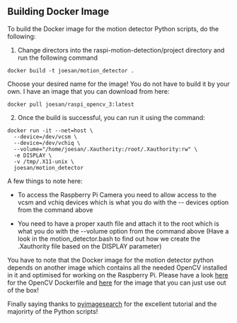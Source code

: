 ## Building Docker Image

To build the Docker image for the motion detector Python scripts, do the following:

1. Change directors into the raspi-motion-detection/project directory and run the following command

  ```
  docker build -t joesan/motion_detector .
  ```
  
  Choose your desired name for the image! You do not have to build it by your own. I have an image that you can download from here: 
  
   ```
  docker pull joesan/raspi_opencv_3:latest
   ```
  
2. Once the build is successful, you can run it using the command:

  ```
  docker run -it --net=host \
    --device=/dev/vcsm \
    --device=/dev/vchiq \
    --volume="/home/joesan/.Xauthority:/root/.Xauthority:rw" \
    -e DISPLAY \
    -v /tmp/.X11-unix \
    joesan/motion_detector
  ``` 
  
  A few things to note here:
  
  * To access the Raspberry Pi Camera you need to allow access to the vcsm and vchiq devices which is what you do with the --     devices option from the command above
  
  * You need to have a proper xauth file and attach it to the root which is what you do with the --volume option
    from the command above (Have a look in the motion_detector.bash to find out how we create the .Xauthority file based on       the DISPLAY parameter)    
  
You have to note that the Docker image for the motion detector python depends on another image which
contains all the needed OpenCV installed in it and optimised for working on the Raspberry Pi. Please have
a look [here](https://github.com/joesan/raspi-motion-detection/tree/master/infrastructure) for the OpenCV Dockerfile 
and [here](https://hub.docker.com/r/joesan/raspi_opencv_3/) for the image that you can just use out of the box!

Finally saying thanks to [pyimagesearch](https://www.pyimagesearch.com) for the excellent tutorial and the majorirty of the Python scripts!
